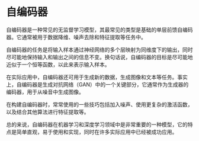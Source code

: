 # 自编码器

自编码器是一种常见的无监督学习模型，其最常见的类型是基础的单层前馈自编码器。它通常被用于数据降维、噪声去除和特征提取等任务中。

自编码器的任务是将输入样本通过神经网络的多个层映射为同维度下的输出，同时尽可能地保持输入和输出之间的信息不变。换句话说，自编码器的目标是尽可能地近似于一个恒等函数，以此来表示输入样本。

在实际应用中，自编码器还可用于生成新的数据，生成图像和文本等任务。事实上，自编码器是生成对抗网络（GAN）中的一个关键部分，它通常作为生成器的编码器，用于从噪音中生成图像。

在构建自编码器时，常常使用的一些技巧包括加入噪声、使用更复杂的激活函数，以及结合其他算法进行特征提取等。

总的来说，自编码器在机器学习和深度学习领域中是非常重要的一种模型，它的特点是简单直观，易于使用和实现，同时在许多实际应用中已经被成功应用。